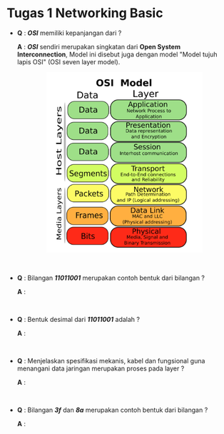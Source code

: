 # Tugas 1 Networking Basic

- **Q** : ***OSI*** memiliki kepanjangan dari ?

  **A** : ***OSI*** sendiri merupakan singkatan dari **Open System Interconnection**, Model ini disebut juga dengan model "Model    tujuh lapis OSI" (OSI seven layer model).
          <p align="center"><img src="images/osi-model.png" alt="OSI Model" width="350"/></div></p>
  
  <br>
- **Q** : Bilangan ***11011001*** merupakan contoh bentuk dari bilangan ?

  **A** : 
  
  
  <br>
- **Q** : Bentuk desimal dari ***11011001*** adalah ?

  **A** :
  
  
  <br>
- **Q** : Menjelaskan spesifikasi mekanis, kabel dan fungsional guna menangani data jaringan merupakan proses pada layer ?

  **A** : 
  
  
  <br>
- **Q** : Bilangan ***3f*** dan ***8a*** merupakan contoh bentuk dari bilangan ?

  **A** : 
